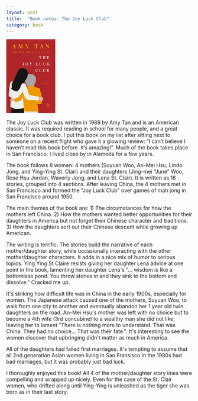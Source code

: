 ```yaml
---
layout: post
title:  "Book notes: The Joy Luck Club"
category: book
---
```


![Book cover](/assets/the-joy-luck-club.jpg)

The Joy Luck Club was written in 1989 by Amy Tan and is an American classic. It was required reading in school for many people, and a great choice for a book club. I put this book on my list after sitting next to someone on a recent flight who gave it a glowing review: “I can’t believe I haven’t read this book before. It’s amazing!”. Much of the book takes place in San Francisco; I lived close by in Alameda for a few years.

The book follows 8 women: 4 mothers (Suyuan Woo, An-Mei Hsu, Lindo Jong, and Ying-Ying St. Clair) and their daughters (Jing-mei “June” Woo, Rose Hsu Jordan, Waverly Jong, and Lena St. Clair). It is written as 16 stories, grouped into 4 sections. After leaving China, the 4 mothers met in San Francisco and formed the "Joy Luck Club" over games of mah jong in San Francisco around 1950.

The main themes of the book are: 1) The circumstances for how the mothers left China. 2) How the mothers wanted better opportunities for their daughters in America but not forget their Chinese character and traditions. 3) How the daughters sort out their Chinese descent while growing up American.

The writing is terrific. The stories build the narrative of each mother/daughter story, while occasionally interacting with the other mother/daughter characters. It adds in a nice mix of humor to serious topics. Ying Ying St Claire resists giving her daughter Lena advice at one point in the book, lamenting her daughter Lena's "... wisdom is like a bottomless pond. You throw stones in and they sink to the bottom and dissolve." Cracked me up.

It's striking how difficult life was in China in the early 1900s, especially for women. The Japanese attack caused one of the mothers, Suyuan Woo, to walk from one city to another and eventually abandon her 1 year old twin daughters on the road. An-Mei Hsu's mother was left with no choice but to become a 4th wife (3rd concubine) to a wealthy man she did not like, leaving her to lament "There is nothing more to understand. That was China. They had no choice... That was their fate.". It's interesting to see the women discover that upbringing didn't matter as much in America.

All of the daughters had failed first marriages. It's tempting to assume that all 2nd generation Asian women living in San Fransisco in the 1980s had bad marriages, but it was probably just bad luck.

I thoroughly enjoyed this book! All 4 of the mother/daughter story lines were compelling and wrapped up nicely. Even for the case of the St. Clair women, who drifted along until Ying-Ying is unleashed as the tiger she was born as in their last story.

